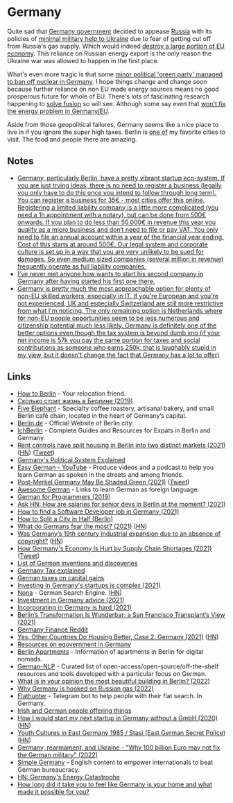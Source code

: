 # Germany

Quite sad that [Germany government](https://twitter.com/ViolavonCramon/status/1535621476707098624) decided to appease [Russia](russia.md) with its policies of [minimal military help to Ukraine](https://www.reddit.com/r/worldnews/comments/vuru3u/ukraine_cant_have_natostyle_security_guarantees/) due to fear of getting cut off from Russia's gas supply. Which would indeed [destroy a large portion of EU economy](https://www.reddit.com/r/worldnews/comments/vuru3u/comment/iffwkh2/?utm_source=reddit&utm_medium=web2x&context=3). This reliance on Russian energy export is the only reason the Ukraine war was allowed to happen in the first place.

What's even more tragic is that some [minor political 'green party' managed to ban off nuclear in Germany](https://twitter.com/mark_lynas/status/1545345583262695424). I hope things change and change soon because further reliance on non EU made energy sources means no good prosperous future for whole of EU. There's lots of fascinating research happening to [solve fusion](https://astralcodexten.substack.com/p/your-book-review-the-future-of-fusion) so will see. Although some say even that [won't fix the energy problem in Germany/EU](https://news.ycombinator.com/item?id=32104875).

Aside from those geopolitical failures, Germany seems like a nice place to live in if you ignore the super high taxes. Berlin is [one of](visited.md) my favorite cities to visit. The food and people there are amazing.

## Notes

- [Germany, particularly Berlin, have a pretty vibrant startup eco-system. If you are just trying ideas, there is no need to register a business (legally you only have to do this once you intend to follow through long term). You can register a business for 35€ - most cities offer this online. Registering a limited liability company is a little more complicated (you need a 1h appointment with a notary), but can be done from 500€ onwards. If you plan to do less than 50.000€ in revenue this year you qualify as a micro business and don‘t need to file or pay VAT. You only need to file an annual account within a year of the financial year ending. Cost of this starts at around 500€. Our legal system and corporate culture is set up in a way that you are very unlikely to be sued for damages. So even medium sized companies (several million in revenue) frequently operate as full liability companies.](https://news.ycombinator.com/item?id=31622265)
- [I've never met anyone how wants to start his second company in Germany after having started his first one there.](https://twitter.com/thefrankbraun/status/1341199262852538369)
- [Germany is pretty much the most approachable option for plenty of non-EU skilled workers, especially in IT. If you're European and you're not experienced, UK and especially Switzerland are still more restrictive from what I'm noticing. The only remaining option is Netherlands where for non-EU people opportunities seem to be less numerous and citizenship potential much less likely. Germany is definitely one of the better options even though the tax system is beyond dumb imo (if your net income is 57k you pay the same portion for taxes and social contributions as someone who earns 250k, that is laughably stupid in my view, but it doesn't change the fact that Germany has a lot to offer)](https://www.reddit.com/r/cscareerquestionsEU/comments/rmvie4/i_think_there_should_be_more_focus_on_net_salary/)

## Links

- [How to Berlin](https://howtoberlin.de/en/) - Your relocation friend.
- [Сколько стоит жизнь в Берлине (2019)](https://journal.tinkoff.ru/life-in-berlin/)
- [Five Elephant](https://www.fiveelephant.com/) - Specialty coffee roastery, artisanal bakery, and small Berlin café chain, located in the heart of Germany’s capital.
- [Berlin.de](https://www.berlin.de/en/) - Official Website of Berlin city.
- [IchBerlin](https://ichberlin.com/) - Complete Guides and Resources for Expats in Berlin and Germany.
- [Rent controls have split housing in Berlin into two distinct markets (2021)](https://www.bloomberg.com/opinion/articles/2021-03-02/berlin-s-rent-controls-are-proving-to-be-the-disaster-we-feared) ([HN](https://news.ycombinator.com/item?id=26315434)) ([Tweet](https://twitter.com/andreaskluth/status/1366691926804754440))
- [Germany's Political System Explained](https://www.youtube.com/watch?v=v-Wf1UoV-wU)
- [Easy German - YouTube](https://www.youtube.com/c/EasyGerman/videos) - Produce videos and a podcast to help you learn German as spoken in the streets and among friends.
- [Post-Merkel Germany May Be Shaded Green (2021)](https://www.nytimes.com/2021/04/17/world/europe/germany-green-party-merkel.html) ([Tweet](https://twitter.com/v_milov/status/1386241988190605319))
- [Awesome German](https://github.com/willianpaixao/awesome-german) - Links to learn German as foreign language.
- [German for Programmers (2019)](https://wickedchicken.github.io/post/german-for-programmers/)
- [Ask HN: How are salaries for senior devs in Berlin at the moment? (2021)](https://news.ycombinator.com/item?id=27912487)
- [How to find a Software Developer job in Germany (2021)](https://www.reddit.com/r/cscareerquestionsEU/comments/opzu4d/guide_how_to_find_a_software_developer_job_in/)
- [How to Split a City in Half (Berlin)](https://www.youtube.com/watch?v=P6qg0sKJJKM)
- [What do Germans fear the most? (2021)](https://www.dw.com/en/what-do-germans-fear-the-most/a-59129913) ([HN](https://news.ycombinator.com/item?id=28509321))
- [Was Germany’s 19th century industrial expansion due to an absence of copyright?](https://www.spiegel.de/international/zeitgeist/no-copyright-law-the-real-reason-for-germany-s-industrial-expansion-a-710976.html) ([HN](https://news.ycombinator.com/item?id=28574998))
- [How Germany's Economy Is Hurt by Supply Chain Shortages (2021)](https://www.nytimes.com/2021/10/05/business/germany-economy.html) ([Tweet](https://twitter.com/eladgil/status/1445735768698208256))
- [List of German inventions and discoveries](https://en.wikipedia.org/wiki/List_of_German_inventions_and_discoveries)
- [Germany Tax explained](https://www.expatfinance.us/germany/investment-taxes)
- [German taxes on capital gains](https://www.expatfinance.us/germany/investment-taxes)
- [Investing in Germany's startups is complex (2021)](https://twitter.com/t_blom/status/1449007004371009536)
- [Nona](https://www.nona.de/) - German Search Engine. ([HN](https://news.ycombinator.com/item?id=29267455))
- [Investment in Germany advice (2021)](https://www.reddit.com/r/eupersonalfinance/comments/qzlqh5/new_to_investment_in_germany/)
- [Incorporating in Germany is hard (2021)](https://twitter.com/andreasklinger/status/1466333639176859651)
- [Berlin’s Transformation Is Wunderbar: a San Francisco Transplant’s View (2021)](https://sf.streetsblog.org/2021/12/06/berlins-transformation-is-wunderbar-a-san-francisco-transplants-view/)
- [Germany Finance Reddit](https://www.reddit.com/r/Finanzen/wiki/index)
- [Yes, Other Countries Do Housing Better, Case 2: Germany (2021)](https://www.sightline.org/2021/05/27/yes-other-countries-do-housing-better-case-2-germany/) ([HN](https://news.ycombinator.com/item?id=29721535))
- [Resources on egovernment in Germany](https://github.com/codedust/awesome-egov-de)
- [Berlin Apartments](https://github.com/shuding/berlin-apartments) - Information of apartments in Berlin for digital nomads.
- [German-NLP](https://github.com/adbar/German-NLP) - Curated list of open-access/open-source/off-the-shelf resources and tools developed with a particular focus on German.
- [What is in your opinion the most beautiful building in Berlin? (2022)](https://www.reddit.com/r/berlin/comments/umels3/what_is_in_your_opinion_the_most_beautiful/)
- [Why Germany is hooked on Russian gas (2022)](https://www.youtube.com/watch?v=iMiQeS1XywA)
- [Flathunter](https://github.com/flathunters/flathunter) - Telegram bot to help people with their flat search. In Germany.
- [Irish and German people offering things](https://twitter.com/killersundymann/status/1446131283969589250)
- [How I would start my next startup in Germany without a GmbH (2020)](https://richventures.com/posts/how-i-would-start-my-next-startup-in-germany-without-a-gmbh) ([HN](https://news.ycombinator.com/item?id=31601638))
- [Youth Cultures in East Germany 1985 / Stasi (East German Secret Police)](https://twitter.com/psychotronica_/status/1533839573108903939) ([HN](https://news.ycombinator.com/item?id=31667247))
- [Germany, rearmament, and Ukraine - "Why 100 billion Euro may not fix the German military" (2022)](https://www.youtube.com/watch?v=8jDUVtUA7rg)
- [Simple Germany](https://www.simplegermany.com/) - English content to empower internationals to beat German bureaucracy.
- [HN: Germany's Energy Catastrophe](https://quillette.com/2022/07/14/germanys-energy-catastrophe/)
- [How long did it take you to feel like Germany is your home and what made it possible for you?](https://twitter.com/YesVirginia_/status/1549314173728948225)
